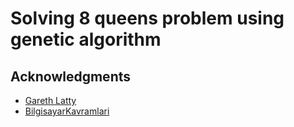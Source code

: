 # Solving 8 queens problem using genetic algorithm

## Acknowledgments

* [Gareth Latty](https://stackoverflow.com/questions/10324015/fitness-proportionate-selection-roulette-wheel-selection-in-python)
* [BilgisayarKavramlari](https://youtu.be/gL5iw5cvy0M)
